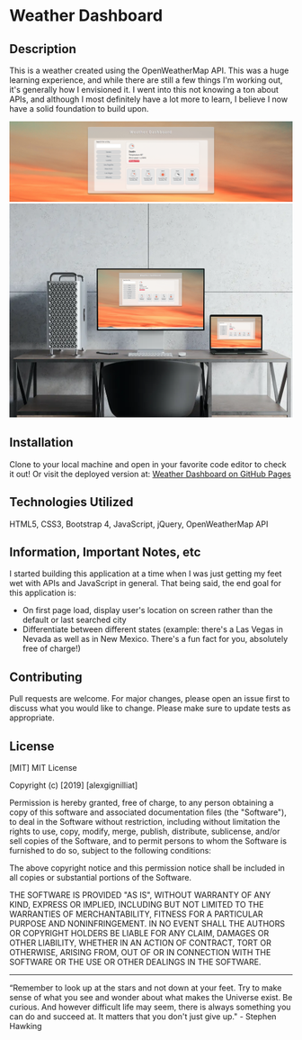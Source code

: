# Weather Dashboard

## Description

This is a weather created using the OpenWeatherMap API. This was a huge learning experience, and while there are still a few things I'm working out, it's generally how I envisioned it. I went into this not knowing a ton about APIs, and although I most definitely have a lot more to learn, I believe I now have a solid foundation to build upon.

![image](./assets/css/Weather-Dashboard-SS.png)
![image](./Weather-Mockup.png)

## Installation

Clone to your local machine and open in your favorite code editor to check it out! Or visit the deployed version at: [Weather Dashboard on GitHub Pages](https://alexgignilliat.github.io/Weather-Dashboard/)

## Technologies Utilized

HTML5, CSS3, Bootstrap 4, JavaScript, jQuery, OpenWeatherMap API

## Information, Important Notes, etc

I started building this application at a time when I was just getting my feet wet with APIs and JavaScript in general. That being said, the end goal for this application is:

- On first page load, display user's location on screen rather than the default or last searched city
- Differentiate between different states (example: there's a Las Vegas in Nevada as well as in New Mexico. There's a fun fact for you, absolutely free of charge!)

## Contributing

Pull requests are welcome. For major changes, please open an issue first to discuss what you would like to change.
Please make sure to update tests as appropriate.

## License

[MIT]
MIT License

Copyright (c) [2019] [alexgignilliat]

Permission is hereby granted, free of charge, to any person obtaining a copy
of this software and associated documentation files (the "Software"), to deal
in the Software without restriction, including without limitation the rights
to use, copy, modify, merge, publish, distribute, sublicense, and/or sell
copies of the Software, and to permit persons to whom the Software is
furnished to do so, subject to the following conditions:

The above copyright notice and this permission notice shall be included in all
copies or substantial portions of the Software.

THE SOFTWARE IS PROVIDED "AS IS", WITHOUT WARRANTY OF ANY KIND, EXPRESS OR
IMPLIED, INCLUDING BUT NOT LIMITED TO THE WARRANTIES OF MERCHANTABILITY,
FITNESS FOR A PARTICULAR PURPOSE AND NONINFRINGEMENT. IN NO EVENT SHALL THE
AUTHORS OR COPYRIGHT HOLDERS BE LIABLE FOR ANY CLAIM, DAMAGES OR OTHER
LIABILITY, WHETHER IN AN ACTION OF CONTRACT, TORT OR OTHERWISE, ARISING FROM,
OUT OF OR IN CONNECTION WITH THE SOFTWARE OR THE USE OR OTHER DEALINGS IN THE
SOFTWARE.

- - - - -

“Remember to look up at the stars and not down at your feet. Try to make sense of what you see and wonder about what makes the Universe exist. Be curious. And however difficult life may seem, there is always something you can do and succeed at. It matters that you don't just give up."  - Stephen Hawking